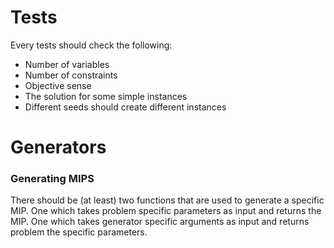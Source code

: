 # Tests
Every tests should check the following:

- Number of variables
- Number of constraints
- Objective sense
- The solution for some simple instances
- Different seeds should create different instances

# Generators

### Generating MIPS
There should be (at least) two functions that are used to generate a specific MIP. 
One which takes problem specific parameters as input and returns the MIP.
One which takes generator specific arguments as input and returns problem the specific parameters.  
 